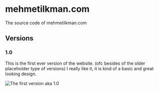 # mehmetilkman.com
The source code of mehmetilkman.com

## Versions
### 1.0
This is the first ever version of the website. (ofc besides of the older placeholder type of versions) I really like it, it is kind of a basic and great looking design.

![The first version aka 1.0](https://cdn.ilkman.net/mehmetilkmancom/1.0.png)
